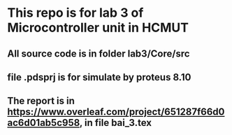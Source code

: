# This repo is for lab 3 of Microcontroller unit in HCMUT
## All source code is in folder lab3/Core/src
## file .pdsprj is for simulate by proteus 8.10
## The report is in https://www.overleaf.com/project/651287f66d0ac6d01ab5c958, in file bai_3.tex
